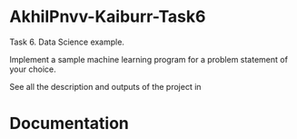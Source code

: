 # AkhilPnvv-Kaiburr-Task6

Task 6. Data Science example.

Implement a sample machine learning program for a problem statement of your choice.

See all the description and outputs of the project in 
# Documentation 
